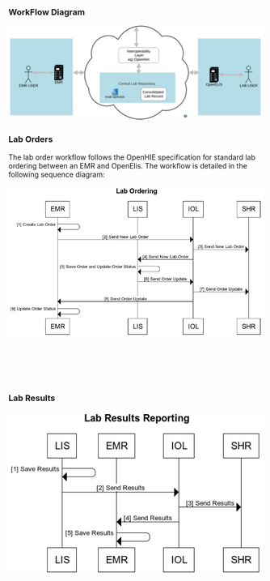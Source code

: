### WorkFlow Diagram
![workflow](assets/images/exchange_workflow.png)
### Lab Orders
The lab order workflow follows the OpenHIE specification for standard lab ordering between an EMR and OpenElis. The workflow is detailed in the following sequence diagram:

![workflow](assets/images/laborderseq.png)

<br />
<br />
<br />
<br />

### Lab Results

![workflow](assets/images/labresultsseq.png)